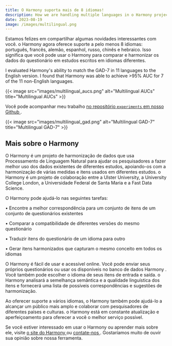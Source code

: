 ```yaml
---
title: O Harmony suporta mais de 8 idiomas!
description: How we are handling multiple languages in o Harmony project
date: 2023-08-19
image: /images/multilingual.png
---
```



Estamos felizes em compartilhar algumas novidades interessantes com você. o Harmony agora oferece suporte a pelo menos 8 idiomas: português, francês, alemão, espanhol, russo, chinês e hebraico. Isso significa que você pode usar o Harmony para comparar e harmonizar os dados do questionário em estudos escritos em idiomas diferentes. 

I evaluated Harmony's ability to match the GAD-7 in 11 languages to the English version. I found that Harmony was able to achieve >95% AUC for 7 of the 11 non-English languages. 

{{< image src="images/multilingual_aucs.png" alt="Multilingual AUCs" title="Multilingual AUCs" >}}

Você pode acompanhar meu trabalho [ no repositório `experiments` em nosso Github ](https://github.com/harmonydata/experiments/blob/main/README.md) .

{{< image src="images/multilingual_gad.png" alt="Multilingual GAD-7" title="Multilingual GAD-7" >}}

## Mais sobre o Harmony

O Harmony é um projeto de harmonização de dados que usa Processamento de Linguagem Natural para ajudar os pesquisadores a fazer melhor uso dos dados existentes de diferentes estudos, apoiando-os com a harmonização de várias medidas e itens usados em diferentes estudos. o Harmony é um projeto de colaboração entre a Ulster University, a University College London, a Universidade Federal de Santa Maria e a Fast Data Science. 

O Harmony pode ajudá-lo nas seguintes tarefas: 

• Encontre a melhor correspondência para um conjunto de itens de um conjunto de questionários existentes 

• Comparar a compatibilidade de diferentes versões do mesmo questionário 

• Traduzir itens do questionário de um idioma para outro 

• Gerar itens harmonizados que capturam o mesmo conceito em todos os idiomas 

O Harmony é fácil de usar e acessível online. Você pode enviar seus próprios questionários ou usar os disponíveis no banco de dados Harmony . Você também pode escolher o idioma de seus itens de entrada e saída. o Harmony analisará a semelhança semântica e a qualidade linguística dos itens e fornecerá uma lista de possíveis correspondências e sugestões de harmonização. 

Ao oferecer suporte a vários idiomas, o Harmony também pode ajudá-lo a alcançar um público mais amplo e colaborar com pesquisadores de diferentes países e culturas. o Harmony está em constante atualização e aperfeiçoamento para oferecer a você o melhor serviço possível. 

Se você estiver interessado em usar o Harmony ou aprender mais sobre ele, visite [ o site do Harmony ](https://harmonydata.ac.uk) ou [ contate-nos ](/contact) . Gostaríamos muito de ouvir sua opinião sobre nossa ferramenta. 
